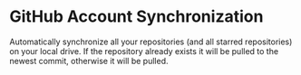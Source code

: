 # GitHub Account Synchronization

Automatically synchronize all your repositories (and all starred repositories) on your local drive. If the repository already exists it will be pulled to the newest commit, otherwise it will be pulled.

